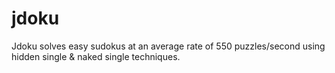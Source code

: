 # jdoku
Jdoku solves easy sudokus at an average rate of 550 puzzles/second using hidden single &amp; naked single techniques.
